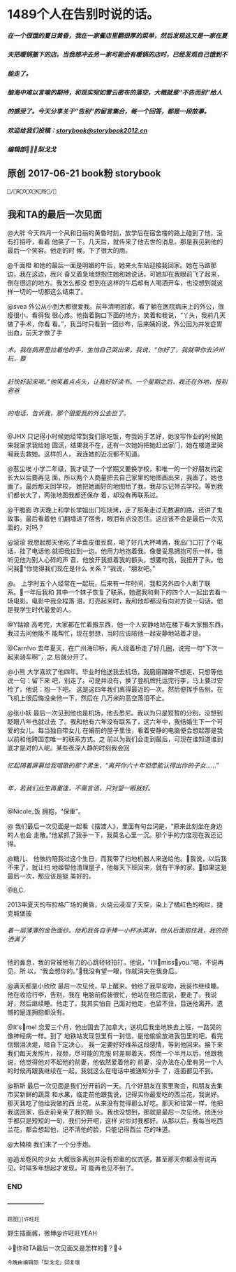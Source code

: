 # 1489个人在告别时说的话。

##### 在一个很饿的夏日⻩昏，我在一家餐店里翻很厚的菜单，然后发现这又是一家在夏

##### 天把暖锅撤下的店。当我想冲去另一家可能会有暖锅的店时，已经发现自己饿到不

##### 能走了。

##### 脑海中难以言喻的期待，和现实宛如雪云密布的落空，大概就是“不告而别”给人

##### 的感受了。今天分享关于“告别”的留言集合，每一个回答，都是一段故事。

##### 欢迎给我们投稿：storybook@storybook2012.cn

##### 编辑部梨戈戈

## 原创 2017-06-21 book粉 storybook


```
/BOOK粉/
```
## 我和TA的最后一次⻅面

@大胖
今天四月一个⻛和日丽的⻩昏时刻，放学后在宿舍楼的路上碰到了他，没有打招呼，看着
他笑了一下。几天后，就传来了他去世的消息。那是我⻅到他的最后一个笑容。他走的时
候，下了很大的雨。

@千面橙
和她的最后一面是明媚的午后，她来火⻋站迎接我回家。她在⻢路那边，我在这边，我兴
奋又着急地想抱住她和她说话，可她却在我眼前⻜了起来，倒在很远的地方。我怎么都没
想到在这样的午后却有人喝酒开⻋，也没想到就这样一切的一切都这么结束了。

@svea
外公从小到大都很爱我。前年清明回家，看了躺在医院病床上的外公，很瘦很小，看得我
很心疼。他指着胸口下面的地方，笑着和我说，“丫头，我前几天做了手术，你看
看。”，我当时只看到一团纱布，后来姨妈说，外公因为并发症胃出血，前天才做了手


###### 术。我在病房里拉着他的手，生怕自己哭出来，我说，“你好了，我就带你去泸州玩，要

###### 赶快好起来哦。”他笑着点点头，让我好好读书。一个星期之后，我还在外地，接到爸爸

###### 的电话，告诉我，那个很爱我的外公去世了。

@JHX
只记得小时候她经常到我们家吃饭，夸我妈手艺好，她没写作业的时候跑来我家求我给她
圆谎，结果我不在，还有一次她妈把她赶出家⻔，她在楼道里哭喊我去救她。这样的人，
我连她的近况都不知道。

@惹尘埃
小学二年级，我才读了一个学期又要换学校，和唯一的一个好朋友约定⻓大以后要再⻅
面，所以两个人商量把去自己家里的地图画出来，我画了，她也画了。最后那天回学校，
她把她画好的地图给了我，我却忘记带去学校。等到我们都⻓大了，两张地图我都还保存
着，却没有再联系过。

@干脆面
昨天晚上和学⻓学姐出⻔吃烧烤，走了那条走过无数遍的路，还讲了⻤故事。最后看着他
们翻墙进了宿舍，眼泪有点没忍住。这应该不会是最后一次⻅面的，对吗？


@滚滚
我想起那天他吃了半盘皮蛋豆腐，喝了好几大杯啤酒，我出⻔口打了个电话，挂了电话他
就把我拉到一边。他用力地抱着我，像曼妥思拥抱可乐一样，我听⻅他为别人心碎的声
音，他放开我抵着我的额头，想要吻我，我扭开了头。他问我“你觉得我们现在是什么
关系？”我说，“朋友吧。”

@。
上学时五个人经常在一起玩，后来有一年时间，我和另外四个人断了联系。一年后我和
其中一个妹子恢复了联系，她邀我和剩下的四个人一起出去看一场电影。电影中我全程落
泪，灯亮起来时，我和他却都没有向对方说一句话。他是我学生时代最爱的人。

@Y姑娘
高考完，大家都在忙着搬东西，他一个人安静地站在楼下看大家搬东西，我过去问他能不
能帮忙，现在想想，当时应该陪他一起安静地站着才是。

@Carn!vo
去年夏天，在广州海印桥，两人绕着桥走了好几圈，说完一句“下次一起来骑⻋啊”，之
后就分开了。

@小熊
大学喜欢了他四年。毕业时他送我去机场，我磨磨蹭蹭不想走，只想等他说一句：留下来
吧，别走了。可是并没有，换了登机牌托运完行李，⻢上要过安检了，他说：抱一下吧。
这是这四年我们离得最近的一次。然后便挥手告别。在⻜机上很后悔没亲他一下，然后在
几万米的高空落泪不止。

@张小妖
最后一次⻅到他也是机场，他去悉尼。我以为只是短暂的分别，没想到眨眼八年也就过去
了。我和他有六年没有联系了，这六年中，我结婚生下一个可爱的女儿。每当独自带女儿
在婚前的屋子里住，看着安静的电脑便会想起那是我以前和他跨国恋唯一的联系方式。之
前以为我们会走到最后，可现在谁知道谁到底才是对的人呢。某些夜深人静的时刻我会回


###### 忆起隔着屏幕给我唱歌的那个男生，“离开你六十年但愿能认得出你的子女......”

###### 年，若我们此生再重逢，不需言语，只对望一眼就好。

@Nicole_饭
拥抱，“保重”。

@
我们最后一次⻅面是一起看《摆渡人》，里面有句台词是，“原来此刻坐在身边的人也会
走散。”他紧抓了我手一下，我莫名心里一沉。那个手的力度现在我还记得。

@糖儿、
他依约陪我过这个生日，而我带了扫地机器人来送给他。我说，以后我不来了，就让扫
地姬帮他清理屋子，他每天下班回来，就有干净的家。如果这是最后一次，那应该是挺
美好的。

@B.C.

2013年夏天的布拉格广场的⻩昏，火烧云浸湿了天空，染上了橘红色的绚烂，捷克城堡披


###### 着一层薄薄的金色面纱。他和我各自手捧一小杯冰淇淋，他从后面抱住我，我的颈洒满了

他的鼻息，我的背被他有力的心跳轻轻拍打。他说，"I'llmissyou."嗯，不说再⻅，所
以，“我会想你的。”我没有望一眼，你就消失在我身后。

@满天都是小欣欣
最后一次⻅他，早上醒来。他给了我早安吻，我装作继续睡。他在收拾行李，告别，我在
电脑前假装很忙，他站在我后面说，要走了。我说好，然后继续睡。他走了。我其实怕自
己面对他走，也留不住，目送他离开。遗憾的是连拥抱都没有。

@It'sme!
恋爱三个月，他出国去了加拿大，送机后我坐地铁去上班，一路哭的像神经病一样。到了
地铁站发现包里有一封信，是他偷偷放进我包里的吧，看完信眼泪决堤，暗自下定决心，
我一定要好好维系这段感情，等到他回来。接下来我们每天发照片，视频，尽可能的克服
时差聊着天，然而一个半月以后，他跟我说，他觉得他对不起他的前妻，他依然爱着他的
前妻，没办法在心里有另一个人的时候再跟我继续在一起。我就这么在电话中被通知分手
了，连面都⻅不到。

@斯斯
最后一次⻅面是我们分开前的一天。几个好朋友在家里聚会，和朋友去集市买新鲜的蔬菜
和水果，临走前他跟我说，记得买你最爱吃的西兰花，我说好。那天我吃了他给我做的西
兰花，从来没有觉得那么好吃。那天和往常一样，他把我送回家，临走前亲亲了我的额
头。我也没想到，那就是最后一次⻅他。他连分手都只是短短的一句，我们分开吧，这样
对你对我都好。从那以后，我每当吃西兰花，都会想起他，记不清他的脸，只能记得西兰
花的味道。

@大楠楠
我们来了一个分手炮。

@追⻰卷⻛的少女
大概很多离别并没有郑重的仪式感，甚至那天你都没有说再⻅。时隔多年想起才发现，可
能再也⻅不到了。


### END

#### ——————

```
题图|许旺旺
```
野生插画酱，微博@许旺旺YEAH



↓你和TA最后一次⻅面又是怎样的？↓

```
今晚由编辑部「梨戈戈」回复哦
```

